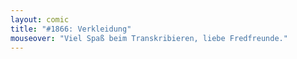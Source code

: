 ```yaml
---
layout: comic
title: "#1866: Verkleidung"
mouseover: "Viel Spaß beim Transkribieren, liebe Fredfreunde."
---
```

